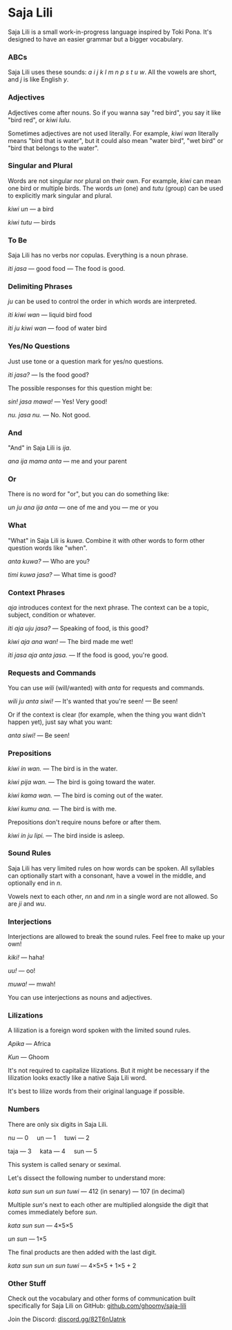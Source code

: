 <!--head-->
<!--link rel="preconnect" href="https://fonts.googleapis.com"-->
<!--link rel="preconnect" href="https://fonts.gstatic.com" crossorigin=""-->
<!--link href="https://fonts.googleapis.com/css2?family=Quicksand:wght@500;700&amp;display=swap" rel="stylesheet"-->
<!--style--
* {font-family: "Quicksand";}
td {vertical-align: top;}
<!--/style-->
<!--/head-->

<!--table style="border-spacing: 1em; table-layout: fixed; width: 100%;"-->
<!--tr-->
<!--td style="width: 100%;"-->

# Saja Lili

Saja Lili is a small work-in-progress language inspired by Toki Pona. It's designed to have an easier grammar but a bigger vocabulary.

### ABCs

Saja Lili uses these sounds: *a i j k l m n p s t u w*. All the vowels are short, and *j* is like English *y*.

### Adjectives

Adjectives come after nouns. So if you wanna say "red bird", you say it like "bird red", or *kiwi lulu*.

Sometimes adjectives are not used literally. For example, *kiwi wan* literally means "bird that is water", but it could also mean "water bird", "wet bird" or "bird that belongs to the water".

### Singular and Plural

Words are not singular nor plural on their own. For example, *kiwi* can mean one bird or multiple birds. The words *un* (one) and *tutu* (group) can be used to explicitly mark singular and plural.

*kiwi un* — a bird

*kiwi tutu* — birds

### To Be

Saja Lili has no verbs nor copulas. Everything is a noun phrase.

*iti jasa* — good food — The food is good.

### Delimiting Phrases

*ju* can be used to control the order in which words are interpreted.

*iti kiwi wan* — liquid bird food

*iti ju kiwi wan* — food of water bird

<!--/td-->
<!--td style="width: 100%;"-->

### Yes/No Questions

Just use tone or a question mark for yes/no questions.

*iti jasa?* — Is the food good?

The possible responses for this question might be:

*sin! jasa mawa!* — Yes! Very good!

*nu. jasa nu.* — No. Not good.

### And

"And" in Saja Lili is *ija*.

*ana ija mama anta* — me and your parent

### Or

There is no word for "or", but you can do something like:

*un ju ana ija anta* — one of me and you — me or you

### What

"What" in Saja Lili is *kuwa*. Combine it with other words to form other question words like "when".

*anta kuwa?* — Who are you?

*timi kuwa jasa?* — What time is good?

### Context Phrases

*aja* introduces context for the next phrase. The context can be a topic, subject, condition or whatever.

*iti aja uju jasa?* — Speaking of food, is this good?

*kiwi aja ana wan!* — The bird made me wet!

*iti jasa aja anta jasa.* — If the food is good, you're good.

<!--/td-->
<!--td style="width: 100%;"-->

### Requests and Commands

You can use *wili* (will/wanted) with *anta* for requests and commands.

*wili ju anta siwi!* — It's wanted that you're seen! — Be seen!

Or if the context is clear (for example, when the thing you want didn't happen yet), just say what you want:

*anta siwi!* — Be seen!

### Prepositions

*kiwi in wan.* — The bird is in the water.

*kiwi pija wan.* — The bird is going toward the water.

*kiwi kama wan.* — The bird is coming out of the water.

*kiwi kumu ana.* — The bird is with me.

Prepositions don't require nouns before or after them.

*kiwi in ju lipi.* — The bird inside is asleep.

### Sound Rules

Saja Lili has very limited rules on how words can be spoken. All syllables can optionally start with a consonant, have a vowel in the middle, and optionally end in *n*.

Vowels next to each other, *nn* and *nm* in a single word are not allowed. So are *ji* and *wu*.

### Interjections

Interjections are allowed to break the sound rules. Feel free to make up your own!

*kiki!* — haha!

*uu!* — oo!

*muwa!* — mwah!

You can use interjections as nouns and adjectives.

<!--/td-->
<!--td style="width: 100%;"-->

### Lilizations

A lilization is a foreign word spoken with the limited sound rules.

*Apika* — Africa

*Kun* — Ghoom

It's not required to capitalize lilizations. But it might be necessary if the lilization looks exactly like a native Saja Lili word.

It's best to lilize words from their original language if possible.

### Numbers

There are only six digits in Saja Lili.

nu — 0 &nbsp;&nbsp;&nbsp; un — 1 &nbsp;&nbsp;&nbsp; tuwi — 2

taja — 3 &nbsp;&nbsp;&nbsp; kata — 4 &nbsp;&nbsp;&nbsp; sun — 5

This system is called senary or seximal.

Let's dissect the following number to understand more:

*kata sun sun un sun tuwi* — 412 (in senary) — 107 (in decimal)

Multiple *sun*'s next to each other are multiplied alongside the digit that comes immediately before *sun*.

*kata sun sun* — 4×5×5

*un sun* — 1×5

The final products are then added with the last digit.

*kata sun sun un sun tuwi* — 4×5×5 + 1×5 + 2

### Other Stuff

Check out the vocabulary and other forms of communication built specifically for Saja Lili on GitHub: [github.com/ghoomy/saja-lili](https://github.com/ghoomy/saja-lili)

Join the Discord: [discord.gg/82T6nUatnk](https://discord.gg/82T6nUatnk)

<!--/td-->
<!--/tr-->
<!--/table-->